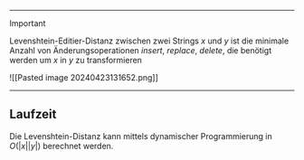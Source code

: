 
---
>[!Important]
>Levenshtein-Editier-Distanz zwischen zwei Strings $x$ und $y$ ist die minimale Anzahl von Änderungsoperationen $insert$, $replace$, $delete$, die benötigt werden um $x$ in $y$ zu transformieren

![[Pasted image 20240423131652.png]]

---
## Laufzeit
Die Levenshtein-Distanz kann mittels dynamischer Programmierung in $O(|x||y|)$ berechnet werden.

